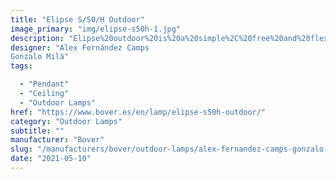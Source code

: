 ```yaml
---
title: "Elipse S/50/H Outdoor"
image_primary: "img/elipse-s50h-1.jpg"
description: "Elipse%20outdoor%20is%20a%20simple%2C%20free%20and%20flexible%20solution%20on%20its%20application.%20It%20can%20be%20used%20for%20a%20table%20top%20hanging%20from%20a%20branch%20during%20a%20dinner%2C%20to%20light%20a%20corner%20of%20a%20garden%20next%20to%20a%20hammock%2C%20or%20create%20a%20magical%20atmosphere%20with%20a%20set%20of%20ellipses%20suspended%20at%20night.%20The%20beauty%20of%20simplicity.%0A%0A%0A%0A"
designer: "Alex Fernández Camps
Gonzalo Milà"
tags: 

  - "Pendant"
  - "Ceiling"
  - "Outdoor Lamps"
href: "https://www.bover.es/en/lamp/elipse-s50h-outdoor/"
category: "Outdoor Lamps"
subtitle: ""
manufacturer: "Bover"
slug: "/manufacturers/bover/outdoor-lamps/alex-fernandez-camps-gonzalo-mila-elipse-s-50-h-outdoor"
date: "2021-05-10"
---
```

